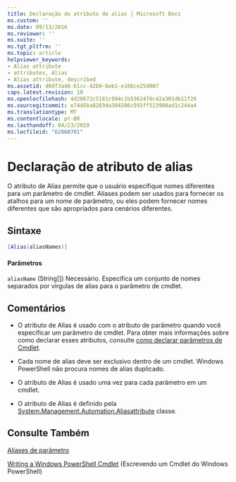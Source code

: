 ```yaml
---
title: Declaração de atributo de alias | Microsoft Docs
ms.custom: ''
ms.date: 09/13/2016
ms.reviewer: ''
ms.suite: ''
ms.tgt_pltfrm: ''
ms.topic: article
helpviewer_keywords:
- Alias attribute
- attributes, Alias
- Alias attribute, described
ms.assetid: d0df3a46-b1cc-42b9-beb1-e16bce254007
caps.latest.revision: 10
ms.openlocfilehash: 4d20672c5181c994c1b53624f6c42a301db11f26
ms.sourcegitcommit: e7445ba8203da304286c591ff513900ad1c244a4
ms.translationtype: MT
ms.contentlocale: pt-BR
ms.lasthandoff: 04/23/2019
ms.locfileid: "62068701"
---
```

# <a name="alias-attribute-declaration"></a>Declaração de atributo de alias

O atributo de Alias permite que o usuário especifique nomes diferentes para um parâmetro de cmdlet. Aliases podem ser usados para fornecer os atalhos para um nome de parâmetro, ou eles podem fornecer nomes diferentes que são apropriados para cenários diferentes.

## <a name="syntax"></a>Sintaxe

```csharp
[Alias(aliasNames)]
```

#### <a name="parameters"></a>Parâmetros

`aliasName` (String[]) Necessário. Especifica um conjunto de nomes separados por vírgulas de alias para o parâmetro de cmdlet.

## <a name="remarks"></a>Comentários

- O atributo de Alias é usado com o atributo de parâmetro quando você especificar um parâmetro de cmdlet. Para obter mais informações sobre como declarar esses atributos, consulte [como declarar parâmetros de Cmdlet](./how-to-declare-cmdlet-parameters.md).

- Cada nome de alias deve ser exclusivo dentro de um cmdlet. Windows PowerShell não procura nomes de alias duplicado.

- O atributo de Alias é usado uma vez para cada parâmetro em um cmdlet.

- O atributo de Alias é definido pela [System.Management.Automation.Aliasattribute](/dotnet/api/System.Management.Automation.AliasAttribute) classe.

## <a name="see-also"></a>Consulte Também

[Aliases de parâmetro](./parameter-aliases.md)

[Writing a Windows PowerShell Cmdlet](./writing-a-windows-powershell-cmdlet.md) (Escrevendo um Cmdlet do Windows PowerShell)
